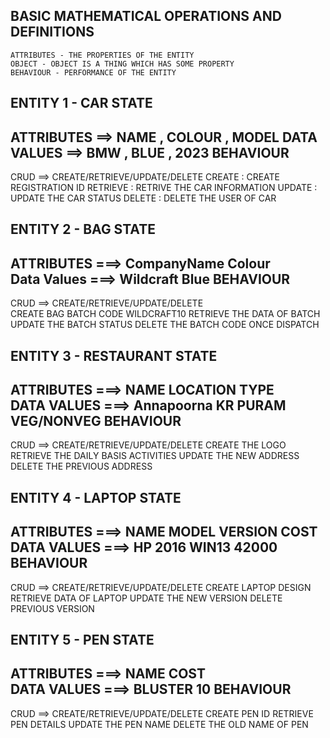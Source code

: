 ## BASIC MATHEMATICAL OPERATIONS AND DEFINITIONS

```ENTITY - ANYTHING EXISTS IN REAL WORD 
ATTRIBUTES - THE PROPERTIES OF THE ENTITY
OBJECT - OBJECT IS A THING WHICH HAS SOME PROPERTY 
BEHAVIOUR - PERFORMANCE OF THE ENTITY
```

ENTITY 1 - CAR
STATE
------------
ATTRIBUTES  ==> NAME , COLOUR , MODEL 
DATA VALUES ==> BMW  , BLUE   , 2023
BEHAVIOUR 
---------------
CRUD ==> CREATE/RETRIEVE/UPDATE/DELETE
            CREATE : CREATE REGISTRATION ID 
		    RETRIEVE : RETRIVE THE CAR INFORMATION
		    UPDATE : UPDATE THE CAR STATUS 
		    DELETE : DELETE THE USER OF CAR 
		 
		 
ENTITY 2 - BAG
STATE
--------------
ATTRIBUTES  ===> CompanyName  Colour  
Data Values ===> Wildcraft    Blue 
BEHAVIOUR
--------------
CRUD ==> CREATE/RETRIEVE/UPDATE/DELETE   
            CREATE BAG BATCH CODE WILDCRAFT10 
            RETRIEVE THE DATA OF BATCH 
            UPDATE THE BATCH STATUS
            DELETE THE BATCH CODE ONCE DISPATCH
            
            
ENTITY 3 - RESTAURANT
STATE
--------------
ATTRIBUTES  ===> NAME         LOCATION    TYPE  
DATA VALUES ===> Annapoorna   KR PURAM   VEG/NONVEG
BEHAVIOUR
---------------
CRUD ==> CREATE/RETRIEVE/UPDATE/DELETE 
            CREATE THE LOGO 
            RETRIEVE THE DAILY BASIS ACTIVITIES
            UPDATE THE NEW ADDRESS
            DELETE THE PREVIOUS ADDRESS
            
            
 ENTITY 4 - LAPTOP
 STATE
 -------------
 ATTRIBUTES  ===> NAME   MODEL  VERSION  COST 
 DATA VALUES ===> HP     2016    WIN13   42000
 BEHAVIOUR
 --------------
 CRUD ==> CREATE/RETRIEVE/UPDATE/DELETE
             CREATE LAPTOP DESIGN
             RETRIEVE DATA OF LAPTOP
             UPDATE THE NEW VERSION
             DELETE PREVIOUS VERSION 
             
             
 ENTITY 5 - PEN
 STATE 
 -------------
 ATTRIBUTES  ===> NAME    COST   
 DATA VALUES ===> BLUSTER 10
 BEHAVIOUR 
 --------------
 CRUD ==> CREATE/RETRIEVE/UPDATE/DELETE
             CREATE PEN ID 
             RETRIEVE PEN DETAILS
             UPDATE THE PEN NAME 
             DELETE THE OLD NAME OF PEN 
             



